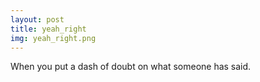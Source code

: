 ```yaml
---
layout: post
title: yeah_right
img: yeah_right.png
---
```

When you put a dash of doubt on what someone has said.
